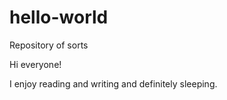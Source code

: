 # hello-world
Repository of sorts


Hi everyone!

I enjoy reading and writing and definitely sleeping.
